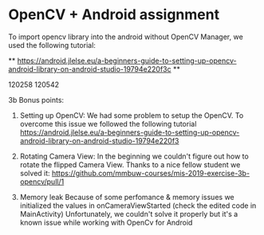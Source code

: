 
# OpenCV + Android assignment

To import opencv library into the android without OpenCV Manager, we used the following tutorial:

** https://android.jlelse.eu/a-beginners-guide-to-setting-up-opencv-android-library-on-android-studio-19794e220f3c **


120258
120542

3b Bonus points:

1. Setting up OpenCV:
We had some problem to setup the OpenCV. To overcome this issue we followed the following tutorial
https://android.jlelse.eu/a-beginners-guide-to-setting-up-opencv-android-library-on-android-studio-19794e220f3

2. Rotating Camera View:
In the beginning we couldn't figure out how to rotate the flipped Camera View.
Thanks to a nice fellow student we solved it:
https://github.com/mmbuw-courses/mis-2019-exercise-3b-opencv/pull/1

3. Memory leak
Because of some perfomance & memory issues we initialized the values in onCameraViewStarted
(check the edited code in MainActivity)
Unfortunately, we couldn't solve it properly but it's a known issue while working with OpenCv for Android


